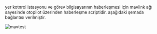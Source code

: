 yer kotnrol istasyonu ve görev bilgisayarının haberleşmesi için mavlink ağı sayesinde otopilot üzerinden haberleşme scriptidir.
aşağıdaki şemada bağlantısı verilmiştir.

![mavtest](https://github.com/furkan-hub/mav-test/assets/72547366/15168eeb-7476-453d-9296-3b6fbcf59e77)
